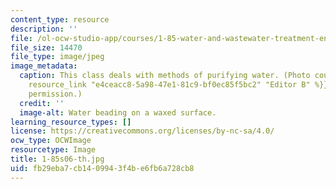 ```yaml
---
content_type: resource
description: ''
file: /ol-ocw-studio-app/courses/1-85-water-and-wastewater-treatment-engineering-spring-2006/fb29eba7cb1409943f4be6fb6a728cb8_1-85s06-th.jpg
file_size: 14470
file_type: image/jpeg
image_metadata:
  caption: This class deals with methods of purifying water. (Photo courtesy of {{%
    resource_link "e4ceacc8-5a98-47e1-81c9-bf0ec85f5bc2" "Editor B" %}}. Used with
    permission.)
  credit: ''
  image-alt: Water beading on a waxed surface.
learning_resource_types: []
license: https://creativecommons.org/licenses/by-nc-sa/4.0/
ocw_type: OCWImage
resourcetype: Image
title: 1-85s06-th.jpg
uid: fb29eba7-cb14-0994-3f4b-e6fb6a728cb8
---
```

